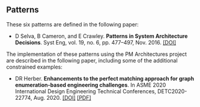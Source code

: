 ## Patterns

These six patterns are defined in the following paper:
- D Selva, B Cameron, and E Crawley. **Patterns in System Architecture Decisions**. Syst Eng, vol. 19, no. 6, pp. 477–497, Nov. 2016. [[DOI]](https://doi.org/10.1002/sys.21370)

The implementation of these patterns using the PM Architectures project are described in the following paper, including some of the additional constrained examples:
- DR Herber. **Enhancements to the perfect matching approach for graph enumeration-based engineering challenges**. In ASME 2020 International Design Engineering Technical Conferences, DETC2020-22774, Aug. 2020. [[DOI]](https://doi.org/10.1115/DETC2020-22774) [[PDF]](https://www.engr.colostate.edu/%7Edrherber/files/Herber2020b.pdf)